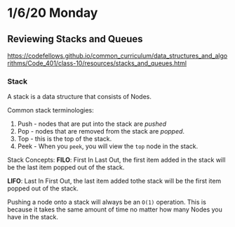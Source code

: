 # 1/6/20 Monday

## Reviewing Stacks and Queues 

https://codefellows.github.io/common_curriculum/data_structures_and_algorithms/Code_401/class-10/resources/stacks_and_queues.html

### Stack
A stack is a data structure that consists of Nodes. 

Common stack terminologies:
1. Push - nodes that are put into the stack are _pushed_
2. Pop - nodes that are removed from the stack are _popped_.
3. Top - this is the top of the stack.
4. Peek - When you `peek`, you will view the `top` node in the stack.

Stack Concepts:
**FILO**: First In Last Out, the first item added in the stack will be the last item popped out of the stack. 

**LIFO**: Last In First Out, the last item added tothe stack will be the first item popped out of the stack. 

Pushing a node onto a stack will always be an `O(1)` operation. This is because it takes the same amount of time no matter how many Nodes you have in the stack. 